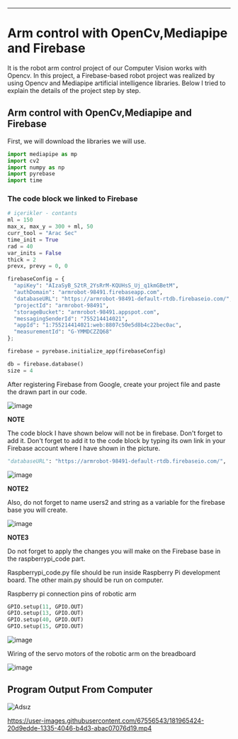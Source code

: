 -----------------------------------------------

# Arm control with OpenCv,Mediapipe and Firebase
It is the robot arm control project of our Computer Vision works with Opencv. In this project, a Firebase-based robot project was realized by using Opencv and Mediapipe artificial intelligence libraries. Below I tried to explain the details of the project step by step.

## Arm control with OpenCv,Mediapipe and Firebase

First, we will download the libraries we will use.
```Python
import mediapipe as mp
import cv2
import numpy as np
import pyrebase
import time
```

### The code block we linked to Firebase

```Python
# içerikler - contants
ml = 150
max_x, max_y = 300 + ml, 50
curr_tool = "Arac Sec"
time_init = True
rad = 40
var_inits = False
thick = 2
prevx, prevy = 0, 0

firebaseConfig = {
  "apiKey": "AIzaSyB_S2tR_2YsRrM-KQUHsS_Uj_q1kmGBetM",
  "authDomain": "armrobot-98491.firebaseapp.com",
  "databaseURL": "https://armrobot-98491-default-rtdb.firebaseio.com/",
  "projectId": "armrobot-98491",
  "storageBucket": "armrobot-98491.appspot.com",
  "messagingSenderId": "755214414021",
  "appId": "1:755214414021:web:8807c50e5d8b4c22bec0ac",
  "measurementId": "G-YMMDCZZQ68"
};

firebase = pyrebase.initialize_app(firebaseConfig)

db = firebase.database()
size = 4
```
After registering Firebase from Google, create your project file and paste the drawn part in our code.


![image](https://user-images.githubusercontent.com/67556543/181937768-3ef4a23d-9acd-47ff-b420-a3b14e03f6e4.png)

**NOTE**

The code block I have shown below will not be in firebase. Don't forget to add it. Don't forget to add it to the code block by typing its own link in your Firebase account where I have shown in the picture.

```Python
"databaseURL": "https://armrobot-98491-default-rtdb.firebaseio.com/",
```
![image](https://user-images.githubusercontent.com/67556543/181940174-38953af5-1e58-4b52-a56e-709a9d181a18.png)

**NOTE2**

Also, do not forget to name users2 and string as a variable for the firebase base you will create.

![image](https://user-images.githubusercontent.com/67556543/181944242-afa1982a-3d3d-4322-b5e0-b7d1be42f05a.png)

**NOTE3**

Do not forget to apply the changes you will make on the Firebase base in the raspberrypi_code part.

Raspberrypi_code.py file should be run inside Raspberry Pi development board. The other main.py should be run on computer.

Raspberry pi connection pins of robotic arm

```Python
GPIO.setup(11, GPIO.OUT)
GPIO.setup(13, GPIO.OUT)
GPIO.setup(40, GPIO.OUT)
GPIO.setup(15, GPIO.OUT)
```

![image](https://user-images.githubusercontent.com/67556543/181952328-b0049466-522f-4a12-9df0-f40bb0a595e7.png)

Wiring of the servo motors of the robotic arm on the breadboard

![image](https://user-images.githubusercontent.com/67556543/181953686-9304b1fe-4a4f-4db1-aadc-6a54004b273b.png)

## Program Output From Computer

![Adsız](https://user-images.githubusercontent.com/67556543/181961174-21b9744a-dc26-4c78-af9b-566c5ef56861.png)






https://user-images.githubusercontent.com/67556543/181965424-20d9edde-1335-4046-b4d3-abac07076d19.mp4






